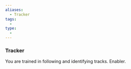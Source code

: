 ```yaml
---
aliases:
  - Tracker
tags:
  - 
type:
  - 
---
```

### Tracker

You are trained in following and identifying tracks. Enabler.